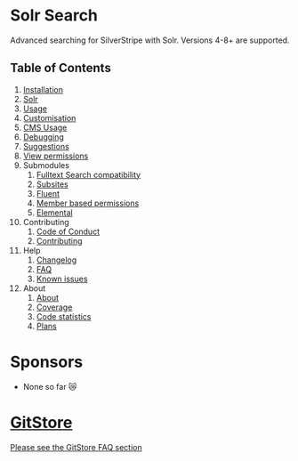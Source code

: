 # Solr Search

Advanced searching for SilverStripe with Solr. Versions 4-8+ are supported.

## Table of Contents

01. [Installation](01-Installation.md)
02. [Solr](02-Solr.md)
03. [Usage](03-Usage.md)
04. [Customisation](04-Customisation.md)
05. [CMS Usage](05-CMS-Usage.md)
06. [Debugging](06-Debugging.md)
07. [Suggestions](07-Suggestions.md)
08. [View permissions](08-View-Permissions.md)
09. Submodules
    01. [Fulltext Search compatibility](09-Submodules/01-Fulltext-Search-Compatibility.md)
    02. [Subsites](09-Submodules/02-Subsites.md)
    03. [Fluent](09-Submodules/03-Fluent.md)
    04. [Member based permissions](09-Submodules/04-Member-based-permissions.md)
    05. [Elemental](09-Submodules/05-Elemental.md)
10. Contributing
    01. [Code of Conduct](10-Contributing/01-Code-of-Conduct.md)
    02. [Contributing](10-Contributing/02-Contributing.md) 
11. Help
    01. [Changelog](11-Help/01-Changelog.md)
    02. [FAQ](11-Help/02-FAQ.md)
    03. [Known issues](11-Help/03-Known-issues.md)
12. About
    01. [About](12-About/01-About.md)
    02. [Coverage](12-About/02-Coverage.md)
    03. [Code statistics](12-About/03-Codebase-stats.md)
    04. [Plans](12-About/04-Plans.md)
    
# Sponsors

- None so far 😿
    
# [GitStore](https://enjoy.gitstore.app/repositories/Firesphere/silverstripe-solr-search)

[Please see the GitStore FAQ section](11-Help/02-FAQ.html#gitstore)
